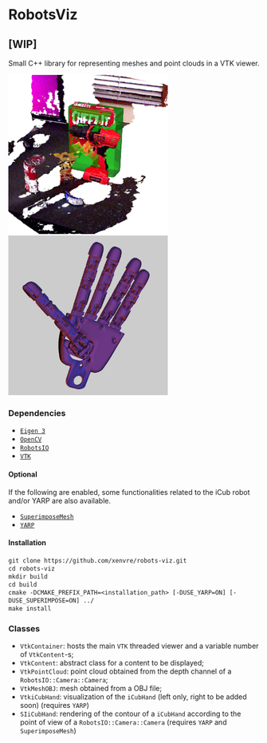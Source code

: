 # RobotsViz
## [WIP]

Small C++ library for representing meshes and point clouds in a VTK viewer.


<img width="320" height="320" src="misc/example_0.png">  <img width="320" height="320" src="misc/example_1.png">

### Dependencies

- [`Eigen 3`](http://eigen.tuxfamily.org/index.php?title=Main_Page)
- [`OpenCV`](https://opencv.org/)
- [`RobotsIO`](https://github.com/xenvre/robots-io)
- [`VTK`](https://vtk.org/)

#### Optional

If the following are enabled, some functionalities related to the iCub robot and/or YARP are also available.

- [`SuperimposeMesh`](https://github.com/robotology/superimpose-mesh-lib)
- [`YARP`](https://github.com/robotology/yarp)


#### Installation

```
git clone https://github.com/xenvre/robots-viz.git
cd robots-viz
mkdir build
cd build
cmake -DCMAKE_PREFIX_PATH=<installation_path> [-DUSE_YARP=ON] [-DUSE_SUPERIMPOSE=ON] ../
make install
```

### Classes

- `VtkContainer`: hosts the main `VTK` threaded viewer and a variable number of `VtkContent`-s;
- `VtkContent`: abstract class for a content to be displayed;
- `VtkPointCloud`: point cloud obtained from the depth channel of a `RobotsIO::Camera::Camera`;
- `VtkMeshOBJ`: mesh obtained from a OBJ file;
- `VtkiCubHand`: visualization of the `iCubHand` (left only, right to be added soon) (requires `YARP`)
- `SIiCubHand`: rendering of the contour of a `iCubHand` according to the point of view of a `RobotsIO::Camera::Camera` (requires `YARP` and `SuperimposeMesh`)

